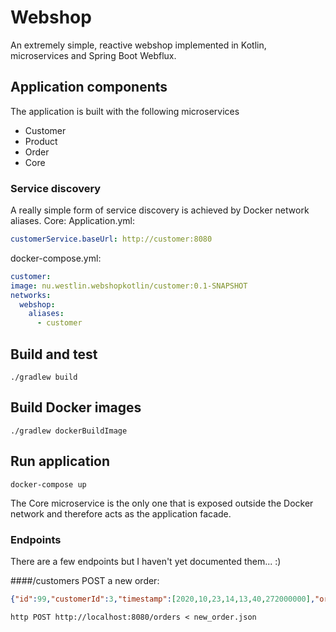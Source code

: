 # Webshop
An extremely simple, reactive webshop implemented in Kotlin, microservices and Spring Boot Webflux.

## Application components
The application is built with the following microservices
* Customer
* Product
* Order
* Core

### Service discovery
A really simple form of service discovery is achieved by Docker network aliases.
Core: Application.yml:
```yml
customerService.baseUrl: http://customer:8080
```
docker-compose.yml:
```yml
customer:
image: nu.westlin.webshopkotlin/customer:0.1-SNAPSHOT
networks:
  webshop:
    aliases:
      - customer
```

## Build and test
```./gradlew build```

## Build Docker images
```./gradlew dockerBuildImage```

## Run application
```docker-compose up```

The Core microservice is the only one that is exposed outside the Docker network and therefore acts as the application facade. 

### Endpoints
There are a few endpoints but I haven't yet documented them... :)
  
####/customers
POST a new order:
```json
{"id":99,"customerId":3,"timestamp":[2020,10,23,14,13,40,272000000],"orderRows":[{"productId":3,"quantity":3},{"productId":4,"quantity":4}]}
```
```http POST http://localhost:8080/orders < new_order.json```
